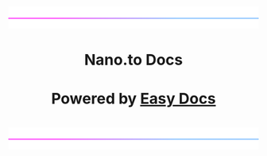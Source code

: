 ![line](https://github.com/fwd/n2/raw/master/.github/line.png)

<h1 align="center" style="font-size: 30px">Nano.to Docs</h1>
<h4 align="center" style="font-size: 30px">Powered by <a href="https://github.com/fwd/docs" target="_blank">Easy Docs</a></h4>

![line](https://github.com/fwd/n2/raw/master/.github/line.png)
